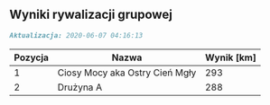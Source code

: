 ## Wyniki rywalizacji grupowej

```markdown
Aktualizacja: 2020-06-07 04:16:13
```

Pozycja | Nazwa | Wynik [km] |
------------ | -------------  | -------------
 1 |Ciosy Mocy aka Ostry Cień Mgły | 293 
 2 |Drużyna A | 288